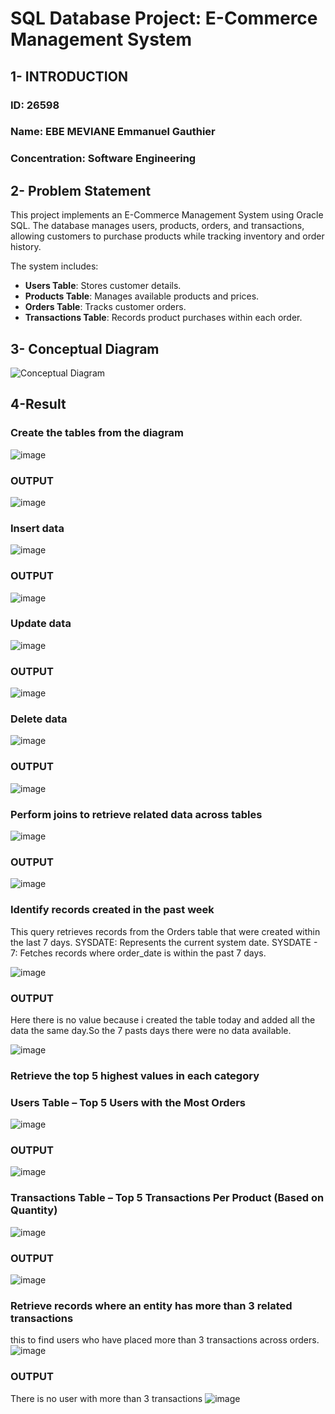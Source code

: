 #  SQL Database Project: E-Commerce Management System
## 1- INTRODUCTION
### ID: 26598
### Name: EBE MEVIANE Emmanuel Gauthier
### Concentration: Software Engineering


## 2- Problem Statement
This project implements an E-Commerce Management System using Oracle SQL. The database manages users, products, orders, and transactions, allowing customers to purchase products while tracking inventory and order history.

The system includes:
- **Users Table**: Stores customer details.
- **Products Table**: Manages available products and prices.
- **Orders Table**: Tracks customer orders.
- **Transactions Table**: Records product purchases within each order.

## 3- Conceptual Diagram 
![Conceptual Diagram](https://github.com/user-attachments/assets/3fc5c496-8957-4c86-b5bc-e472dc1c9451)

## 4-Result 
### Create the tables from the diagram 
![image](https://github.com/user-attachments/assets/e48597bb-e9b2-4696-9eb5-bf52fe5f6355)

### OUTPUT
![image](https://github.com/user-attachments/assets/2d4f5ddf-fead-482f-a9e2-0445c7ca5cbb)

### Insert data

![image](https://github.com/user-attachments/assets/0c449570-be9c-4692-ba1a-30b2be13efdd)

### OUTPUT
![image](https://github.com/user-attachments/assets/5b007b80-9c6d-45c8-a230-086df9515879)

### Update data
![image](https://github.com/user-attachments/assets/3dfba17c-3976-457d-9d66-bafc376c4b85)

### OUTPUT
![image](https://github.com/user-attachments/assets/26715731-bc4d-40df-bd8f-14cc4db4aec8)

### Delete data
![image](https://github.com/user-attachments/assets/b4f164ce-5ab2-484b-bdbe-125d77c292c0)

### OUTPUT
![image](https://github.com/user-attachments/assets/fdce9d89-13f3-4ed1-a65f-4fa88e7d4d33)

###  Perform joins to retrieve related data across tables
![image](https://github.com/user-attachments/assets/af506b54-8d93-4b5f-aa4b-d76ec69649ef)

### OUTPUT
![image](https://github.com/user-attachments/assets/2ff42b48-b068-43ca-9e5b-85c35ececb98)

###  Identify records created in the past week
This query retrieves records from the Orders table that were created within the last 7 days.
SYSDATE: Represents the current system date.
SYSDATE - 7: Fetches records where order_date is within the past 7 days.

![image](https://github.com/user-attachments/assets/e41d2ad8-78b1-4d03-88b4-bed9e335eb1d)

### OUTPUT
Here there is no value because i created the table today and added all the data the same day.So the 7 pasts days there were no data available.

![image](https://github.com/user-attachments/assets/78969494-4395-43cb-b8b2-48f0a6bdf79f)

### Retrieve the top 5 highest values in each category 
 ### Users Table – Top 5 Users with the Most Orders
 
 ![image](https://github.com/user-attachments/assets/781d4adf-39f4-4a27-924c-d930b2005b1e)

### OUTPUT
![image](https://github.com/user-attachments/assets/96492654-dde6-49ca-a376-df29f695d315)

###  Transactions Table – Top 5 Transactions Per Product (Based on Quantity)
![image](https://github.com/user-attachments/assets/d71abbff-0bd4-4ab4-a05f-68e225741fd8)


### OUTPUT
![image](https://github.com/user-attachments/assets/ac715a46-b7a9-4653-8aa0-caa798631668)

### Retrieve records where an entity has more than 3 related transactions 
this to find users who have placed more than 3 transactions across orders.
![image](https://github.com/user-attachments/assets/f7873d7e-77f4-48c4-b65c-93a2bd451bbf)

### OUTPUT
There is no user with more than 3 transactions 
![image](https://github.com/user-attachments/assets/714c6043-7ba2-43f6-a3cd-e916fdc9a83b)




 






  
